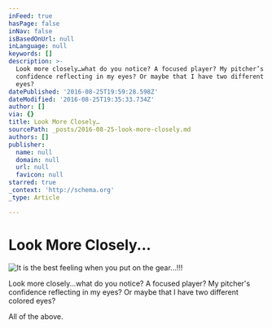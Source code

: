 ```yaml
---
inFeed: true
hasPage: false
inNav: false
isBasedOnUrl: null
inLanguage: null
keywords: []
description: >-
  Look more closely…what do you notice? A focused player? My pitcher’s
  confidence reflecting in my eyes? Or maybe that I have two different colored
  eyes?
datePublished: '2016-08-25T19:59:28.598Z'
dateModified: '2016-08-25T19:35:33.734Z'
author: []
via: {}
title: Look More Closely…
sourcePath: _posts/2016-08-25-look-more-closely.md
authors: []
publisher:
  name: null
  domain: null
  url: null
  favicon: null
starred: true
_context: 'http://schema.org'
_type: Article

---
```

# Look More Closely...
![It is the best feeling when you put on the gear...!!!](https://the-grid-user-content.s3-us-west-2.amazonaws.com/ad08c6a9-d159-4421-a68a-43f1b31a7aa5.png)

Look more closely...what do you notice? A focused player? My pitcher's confidence reflecting in my eyes? Or maybe that I have two different colored eyes?

All of the above.